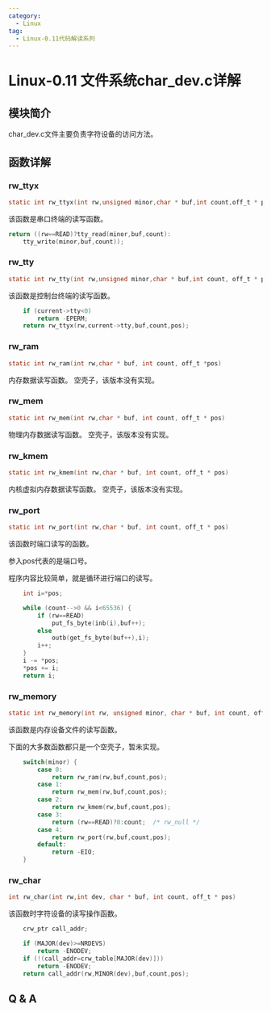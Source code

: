 ```yaml
---
category:
  - Linux
tag:
  - Linux-0.11代码解读系列
---
```


# Linux-0.11 文件系统char_dev.c详解

## 模块简介

char_dev.c文件主要负责字符设备的访问方法。

## 函数详解

### rw_ttyx
```c
static int rw_ttyx(int rw,unsigned minor,char * buf,int count,off_t * pos)
```
该函数是串口终端的读写函数。

```c
return ((rw==READ)?tty_read(minor,buf,count):
    tty_write(minor,buf,count));
```
### rw_tty
```c
static int rw_tty(int rw,unsigned minor,char * buf,int count, off_t * pos)
```

该函数是控制台终端的读写函数。

```c
	if (current->tty<0)
		return -EPERM;
	return rw_ttyx(rw,current->tty,buf,count,pos);
```
### rw_ram
```c
static int rw_ram(int rw,char * buf, int count, off_t *pos)
```

内存数据读写函数。 空壳子，该版本没有实现。
### rw_mem
```c
static int rw_mem(int rw,char * buf, int count, off_t * pos)
```
物理内存数据读写函数。 空壳子，该版本没有实现。
### rw_kmem
```c
static int rw_kmem(int rw,char * buf, int count, off_t * pos)
```
内核虚拟内存数据读写函数。 空壳子，该版本没有实现。

### rw_port
```c
static int rw_port(int rw,char * buf, int count, off_t * pos)
```
该函数时端口读写的函数。

参入pos代表的是端口号。

程序内容比较简单，就是循环进行端口的读写。
```c
	int i=*pos;

	while (count-->0 && i<65536) {
		if (rw==READ)
			put_fs_byte(inb(i),buf++);
		else
			outb(get_fs_byte(buf++),i);
		i++;
	}
	i -= *pos;
	*pos += i;
	return i;
```
### rw_memory
```c
static int rw_memory(int rw, unsigned minor, char * buf, int count, off_t * pos)
```

该函数是内存设备文件的读写函数。

下面的大多数函数都只是一个空壳子，暂未实现。

```c
	switch(minor) {
		case 0:
			return rw_ram(rw,buf,count,pos);
		case 1:
			return rw_mem(rw,buf,count,pos);
		case 2:
			return rw_kmem(rw,buf,count,pos);
		case 3:
			return (rw==READ)?0:count;	/* rw_null */
		case 4:
			return rw_port(rw,buf,count,pos);
		default:
			return -EIO;
	}
```

### rw_char
```c
int rw_char(int rw,int dev, char * buf, int count, off_t * pos)
```
该函数时字符设备的读写操作函数。

```c
	crw_ptr call_addr;

	if (MAJOR(dev)>=NRDEVS)
		return -ENODEV;
	if (!(call_addr=crw_table[MAJOR(dev)]))
		return -ENODEV;
	return call_addr(rw,MINOR(dev),buf,count,pos);
```

## Q & A